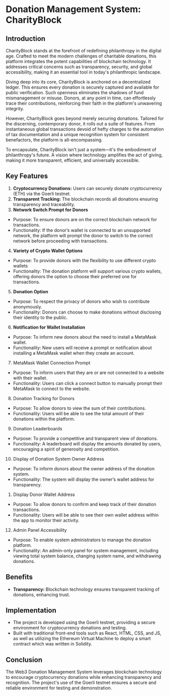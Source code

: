 # Donation Management System: CharityBlock

## Introduction

CharityBlock stands at the forefront of redefining philanthropy in the digital age. Crafted to meet the modern challenges of charitable donations, this platform integrates the potent capabilities of blockchain technology. It addresses critical concerns such as transparency, security, and global accessibility, making it an essential tool in today's philanthropic landscape.

Diving deep into its core, CharityBlock is anchored on a decentralized ledger. This ensures every donation is securely captured and available for public verification. Such openness eliminates the shadows of fund mismanagement or misuse. Donors, at any point in time, can effortlessly trace their contributions, reinforcing their faith in the platform's unwavering integrity.

However, CharityBlock goes beyond merely securing donations. Tailored for the discerning, contemporary donor, it rolls out a suite of features. From instantaneous global transactions devoid of hefty charges to the automation of tax documentation and a unique recognition system for consistent benefactors, the platform is all-encompassing. 

To encapsulate, CharityBlock isn't just a system—it's the embodiment of philanthropy's future. A vision where technology amplifies the act of giving, making it more transparent, efficient, and universally accessible.

## Key Features

1. **Cryptocurrency Donations:** Users can securely donate cryptocurrency (ETH) via the Goerli testnet.
2. **Transparent Tracking:** The blockchain records all donations ensuring transparency and traceability.
3. **Network Switch Prompt for Donors**
-	Purpose: To ensure donors are on the correct blockchain network for transactions.
-	Functionality: If the donor’s wallet is connected to an unsupported network, the platform will prompt the donor to switch to the correct network before proceeding with transactions.
4. **Variety of Crypto Wallet Options**
-	Purpose: To provide donors with the flexibility to use different crypto wallets
- Functionality: The donation platform will support various crypto wallets, offering donors the option to choose their preferred one for transactions.
5. **Donation Option**
-	Purpose: To respect the privacy of donors who wish to contribute anonymously.
- Functionality: Donors can choose to make donations without disclosing their identity to the public.
6. **Notification for Wallet Installation**
-	Purpose: To inform new donors about the need to install a MetaMask wallet.
-	Functionality: New users will receive a prompt or notification about installing a MetaMask wallet when they create an account.
7.	MetaMask Wallet Connection Prompt
-	Purpose: To inform users that they are or are not connected to a website with their wallet.
-	Functionality: Users can click a connect button to manually prompt their MetaMask to connect to the website.
8.	Donation Tracking for Donors
-	Purpose: To allow donors to view the sum of their contributions.
-	Functionality: Users will be able to see the total amount of their donations within the platform.
9.	Donation Leaderboards
-	Purpose: To provide a competitive and transparent view of donations.
-	Functionality: A leaderboard will display the amounts donated by users, encouraging a spirit of generosity and competition.
10.	Display of Donation System Owner Address
-	Purpose: To inform donors about the owner address of the donation system.
-	Functionality: The system will display the owner’s wallet address for transparency.
  1.	Display Donor Wallet Address
- Purpose: To allow donors to confirm and keep track of their donation transactions.
-	Functionality: Users will be able to see their own wallet address within the app to monitor their activity.
  12.	Admin Panel Accessibility
-	Purpose: To enable system administrators to manage the donation platform.
-	Functionality: An admin-only panel for system management, including viewing total system balance, changing system name, and withdrawing donations.


## Benefits

- **Transparency:** Blockchain technology ensures transparent tracking of donations, enhancing trust.

## Implementation

- The project is developed using the Goerli testnet, providing a secure environment for cryptocurrency donations and testing.
- Built with traditional front-end tools such as React, HTML, CSS, and JS, as well as utilizing the Ethereum Virtual Machine to deploy a smart contract which was written in Solidity.

## Conclusion

The Web3 Donation Management System leverages blockchain technology to encourage cryptocurrency donations while enhancing transparency and recognition. The project's use of the Goerli testnet ensures a secure and reliable environment for testing and demonstration.
